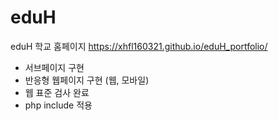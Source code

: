 # eduH
eduH 학교 홈페이지
https://xhfl160321.github.io/eduH_portfolio/

- 서브페이지 구현
- 반응형 웹페이지 구현 (웹, 모바일)
- 웹 표준 검사 완료
- php include 적용
